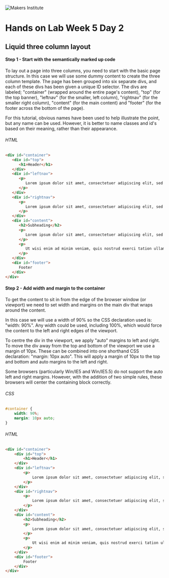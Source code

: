 ![Makers Institute](https://makersinstitute.id/img/logo-makersinstitute.png)

# Hands on Lab Week 5 Day 2

## Liquid three column layout

#### Step 1 - Start with the semantically marked up code

To lay out a page into three columns, you need to start with the basic page structure. In this case we will use some dummy content to create the three column template. The page has been grouped into six separate divs, and each of these divs has been given a unique ID selector. The divs are labeled; "container" (wrapped around the entire page's content), "top" (for the top banner), "leftnav" (for the smaller, left column), "rightnav" (for the smaller right column), "content" (for the main content) and "footer" (for the footer across the bottom of the page).

For this tutorial, obvious names have been used to help illustrate the point, but any name can be used. However, it is better to name classes and id's based on their meaning, rather than their appearance.

###### HTML

``` html
<div id="container">
   <div id="top">
      <h1>Header</h1>
   </div>
   <div id="leftnav">
      <p>
         Lorem ipsum dolor sit amet, consectetuer adipiscing elit, sed diam nonummy nibh euismod tincidunt ut.
      </p>
   </div>
   <div id="rightnav">
      <p>
         Lorem ipsum dolor sit amet, consectetuer adipiscing elit, sed diam nonummy nibh euismod tincidunt ut.
      </p>
   </div>
   <div id="content">
      <h2>Subheading</h2>
      <p>
         Lorem ipsum dolor sit amet, consectetuer adipiscing elit, sed diam nonummy nibh euismod tincidunt ut laoreet dolore magna aliquam erat volutpat. Ut wisi enim ad minim veniam, quis nostrud exerci tation ullamcorper suscipit lobortis nisl ut aliquip ex ea commodo consequat. Duis autem vel eum iriure dolor in hendrerit in vulputate velit esse molestie consequat, vel illum dolore eu feugiat nulla facilisis at vero eros et accumsan et iusto odio dignissim qui blandit praesent luptatum zzril delenit augue duis dolore te feugait nulla facilisi.
      </p>
      <p>
         Ut wisi enim ad minim veniam, quis nostrud exerci tation ullamcorper suscipit lobortis nisl ut aliquip ex ea commodo consequat. Duis autem vel eum iriure dolor in hendrerit in vulputate velit esse molestie consequat, vel illum dolore eu feugiat nulla facilisis at vero eros et accumsan et iusto odio dignissim qui blandit praesent luptatum zzril delenit augue duis dolore te feugait nulla facilisi. Lorem ipsum dolor sit amet, consectetuer adipiscing elit, sed diam nonummy nibh euismod tincidunt ut laoreet dolore magna aliquam erat volutpat.
      </p>
   </div>
   <div id="footer">
      Footer
   </div>
</div>
```

#### Step 2 - Add width and margin to the container

To get the content to sit in from the edge of the browser window (or viewport) we need to set width and margins on the main div that wraps around the content.

In this case we will use a width of 90% so the CSS declaration used is: "width: 90%". Any width could be used, including 100%, which would force the content to the left and right edges of the viewport.

To centre the div in the viewport, we apply "auto" margins to left and right. To move the div away from the top and bottom of the viewport we use a margin of 10px. These can be combined into one shorthand CSS declaration: "margin: 10px auto". This will apply a margin of 10px to the top and bottom and auto margins to the left and right.

Some browsers (particularly Win/IE5 and Win/IE5.5) do not support the auto left and right margins. However, with the addition of two simple rules, these browsers will center the containing block correctly.

###### CSS

``` css
#container {
    width: 90%;
    margin: 10px auto;
}
```

###### HTML

``` html
<div id="container">
    <div id="top">
        <h1>Header</h1>
    </div>
    <div id="leftnav">
        <p>
            Lorem ipsum dolor sit amet, consectetuer adipiscing elit, sed diam nonummy nibh euismod tincidunt ut.
        </p>
    </div>
    <div id="rightnav">
        <p>
            Lorem ipsum dolor sit amet, consectetuer adipiscing elit, sed diam nonummy nibh euismod tincidunt ut.
        </p>
    </div>
    <div id="content">
        <h2>Subheading</h2>
        <p>
            Lorem ipsum dolor sit amet, consectetuer adipiscing elit, sed diam nonummy nibh euismod tincidunt ut laoreet dolore magna aliquam erat volutpat. Ut wisi enim ad minim veniam, quis nostrud exerci tation ullamcorper suscipit lobortis nisl ut aliquip ex ea commodo consequat. Duis autem vel eum iriure dolor in hendrerit in vulputate velit esse molestie consequat, vel illum dolore eu feugiat nulla facilisis at vero eros et accumsan et iusto odio dignissim qui blandit praesent luptatum zzril delenit augue duis dolore te feugait nulla facilisi.
        </p>
        <p>
            Ut wisi enim ad minim veniam, quis nostrud exerci tation ullamcorper suscipit lobortis nisl ut aliquip ex ea commodo consequat. Duis autem vel eum iriure dolor in hendrerit in vulputate velit esse molestie consequat, vel illum dolore eu feugiat nulla facilisis at vero eros et accumsan et iusto odio dignissim qui blandit praesent luptatum zzril delenit augue duis dolore te feugait nulla facilisi. Lorem ipsum dolor sit amet, consectetuer adipiscing elit, sed diam nonummy nibh euismod tincidunt ut laoreet dolore magna aliquam erat volutpat.
        </p>
    </div>
    <div id="footer">
        Footer
    </div>
</div>
```
